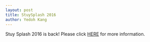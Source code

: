 ```yaml
---
layout: post
title: StuySplash 2016
author: Yedoh Kang
---
```

Stuy Splash 2016 is back! Please click [HERE](/resources/stuysplash2016) for more information.
